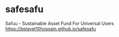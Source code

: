 # safesafu
Safuu - Sustainable Asset Fund For Universal Users
https://belayet10hossain.github.io/safesafu
